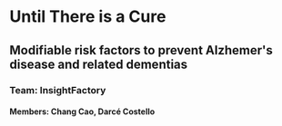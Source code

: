 # Until There is a Cure
## Modifiable risk factors to prevent Alzhemer's disease and related dementias
### Team: InsightFactory
#### Members: Chang Cao, Darcé Costello
